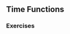## Time Functions


### Exercises

<!-- vim: set fenc=utf-8 spell spl=en ts=4 sw=4 et filetype=markdown : -->
